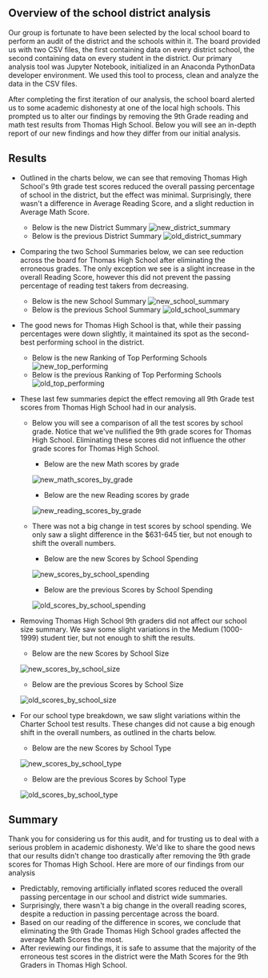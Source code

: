 ## Overview of the school district analysis

Our group is fortunate to have been selected by the local school board to perform an audit of the district and the schools within it. The board provided us with two CSV files, the first containing data on every district school, the second containing data on every student in the district. Our primary analysis tool was Jupyter Notebook, initialized in an Anaconda PythonData developer environment. We used this tool to process, clean and analyze the data in the CSV files. 

After completing the first iteration of our analysis, the school board alerted us to some academic dishonesty at one of the local high schools. This prompted us to alter our findings by removing the 9th Grade reading and math test results from Thomas High School. Below you will see an in-depth report of our new findings and how they differ from our initial analysis.

## Results

- Outlined in the charts below, we can see that removing Thomas High School's 9th grade test scores reduced the overall passing percentage of school in the district, but the effect was minimal. Surprisingly, there wasn't a difference in Average Reading Score, and a slight reduction in Average Math Score.
  - Below is the new District Summary
![new_district_summary](https://github.com/rivas-j/School_District_Analysis/blob/d5c769384fe0f5a82a989f4624969d2dc8d54e9d/Resources/new_district_summary.png)  
  - Below is the previous District Summary
![old_district_summary](https://github.com/rivas-j/School_District_Analysis/blob/d5c769384fe0f5a82a989f4624969d2dc8d54e9d/Resources/old_district_summary.png)


- Comparing the two School Summaries below, we can see reduction across the board for Thomas High School after eliminating the erroneous grades. The only exception we see is a slight increase in the overall Reading Score, however this did not prevent the passing percentage of reading test takers from decreasing.
  - Below is the new School Summary
![new_school_summary](https://github.com/rivas-j/School_District_Analysis/blob/d5c769384fe0f5a82a989f4624969d2dc8d54e9d/Resources/new_school_summary.png)
  - Below is the previous School Summary
![old_school_summary](https://github.com/rivas-j/School_District_Analysis/blob/d5c769384fe0f5a82a989f4624969d2dc8d54e9d/Resources/old_school_summary.png)
- The good news for Thomas High School is that, while their passing percentages were down slightly, it maintained its spot as the second-best performing school in the district.
  - Below is the new Ranking of Top Performing Schools
![new_top_performing](https://github.com/rivas-j/School_District_Analysis/blob/d5c769384fe0f5a82a989f4624969d2dc8d54e9d/Resources/new_top_performing.png)
  - Below is the previous Ranking of Top Performing Schools
![old_top_performing](https://github.com/rivas-j/School_District_Analysis/blob/d5c769384fe0f5a82a989f4624969d2dc8d54e9d/Resources/old_top_performing.png)

- These last few summaries depict the effect removing all 9th Grade test scores from Thomas High School had in our analysis.

  - Below you will see a comparison of all the test scores by school grade. Notice that we've nullified the 9th grade scores for Thomas High School. Eliminating these scores did not influence the other grade scores for Thomas High School.
    - Below are the new Math scores by grade
    
    ![new_math_scores_by_grade](https://github.com/rivas-j/School_District_Analysis/blob/d5c769384fe0f5a82a989f4624969d2dc8d54e9d/Resources/new_math_scores_by_grade.png)
    - Below are the new Reading scores by grade

    ![new_reading_scores_by_grade](https://github.com/rivas-j/School_District_Analysis/blob/d5c769384fe0f5a82a989f4624969d2dc8d54e9d/Resources/new_reading_scores_by_grade.png)
  
  - There was not a big change in test scores by school spending. We only saw a slight difference in the $631-645 tier, but not enough to shift the overall numbers. 
    - Below are the new Scores by School Spending
    
    ![new_scores_by_school_spending](https://github.com/rivas-j/School_District_Analysis/blob/d5c769384fe0f5a82a989f4624969d2dc8d54e9d/Resources/new_scores_by_school_spending.png)
    - Below are the previous Scores by School Spending
    
    ![old_scores_by_school_spending](https://github.com/rivas-j/School_District_Analysis/blob/d5c769384fe0f5a82a989f4624969d2dc8d54e9d/Resources/old_scores_by_school_spending.png)

- Removing Thomas High School 9th graders did not affect our school size summary. We saw some slight variations in the Medium (1000-1999) student tier, but not enough to shift the results.
    - Below are the new Scores by School Size  
    
    ![new_scores_by_school_size](https://github.com/rivas-j/School_District_Analysis/blob/d5c769384fe0f5a82a989f4624969d2dc8d54e9d/Resources/new_scores_by_school_size.png)
    - Below are the previous Scores by School Size
    
    ![old_scores_by_school_size](https://github.com/rivas-j/School_District_Analysis/blob/d5c769384fe0f5a82a989f4624969d2dc8d54e9d/Resources/old_scores_by_school_size.png)

- For our school type breakdown, we saw slight variations within the Charter School test results. These changes did not cause a big enough shift in the overall numbers, as outlined in the charts below.
    - Below are the new Scores by School Type
    
    ![new_scores_by_school_type](https://github.com/rivas-j/School_District_Analysis/blob/d5c769384fe0f5a82a989f4624969d2dc8d54e9d/Resources/new_scores_by_school_type.png)
    - Below are the previous Scores by School Type
    
    ![old_scores_by_school_type](https://github.com/rivas-j/School_District_Analysis/blob/d5c769384fe0f5a82a989f4624969d2dc8d54e9d/Resources/old_scores_by_school_type.png)
    
## Summary

Thank you for considering us for this audit, and for trusting us to deal with a serious problem in academic dishonesty. We'd like to share the good news that our results didn't change too drastically after removing the 9th grade scores for Thomas High School. Here are more of our findings from our analysis

- Predictably, removing artificially inflated scores reduced the overall passing percentage in our school and district wide summaries.
- Surprisingly, there wasn't a big change in the overall reading scores, despite a reduction in passing percentage across the board.
- Based on our reading of the difference in scores, we conclude that eliminating the 9th Grade Thomas High School grades affected the average Math Scores the most.
- After reviewing our findings, it is safe to assume that the majority of the erroneous test scores in the district were the Math Scores for the 9th Graders in Thomas High School.
